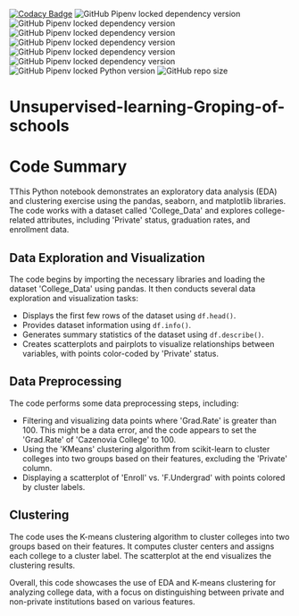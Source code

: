 [![Codacy Badge](https://app.codacy.com/project/badge/Grade/f592894c3aa54b9fa3a6c4e877c68ff7)](https://app.codacy.com/gh/Abhinav330/Loan-Repayment-Analysis/dashboard?utm_source=gh&utm_medium=referral&utm_content=&utm_campaign=Badge_grade)
![GitHub Pipenv locked dependency version](https://img.shields.io/github/pipenv/locked/dependency-version/Abhinav330/Unsupervised-learning-Groping-of-schools/matplotlib?color=yellow)
![GitHub Pipenv locked dependency version](https://img.shields.io/github/pipenv/locked/dependency-version/Abhinav330/Unsupervised-learning-Groping-of-schools/numpy?color=yellow)
![GitHub Pipenv locked dependency version](https://img.shields.io/github/pipenv/locked/dependency-version/Abhinav330/Unsupervised-learning-Groping-of-schools/pandas?color=yellow)
![GitHub Pipenv locked dependency version](https://img.shields.io/github/pipenv/locked/dependency-version/Abhinav330/Unsupervised-learning-Groping-of-schools/scikit-learn?color=green)
![GitHub Pipenv locked dependency version](https://img.shields.io/github/pipenv/locked/dependency-version/Abhinav330/Unsupervised-learning-Groping-of-schools/scipy?color=silver)
![GitHub Pipenv locked dependency version](https://img.shields.io/github/pipenv/locked/dependency-version/Abhinav330/Unsupervised-learning-Groping-of-schools/seaborn?color=silver)
![GitHub Pipenv locked Python version](https://img.shields.io/github/pipenv/locked/python-version/Abhinav330/Unsupervised-learning-Groping-of-schools?color=dark%20green)
![GitHub repo size](https://img.shields.io/github/repo-size/Abhinav330/Unsupervised-learning-Groping-of-schools)

# Unsupervised-learning-Groping-of-schools
# Code Summary

TThis Python notebook demonstrates an exploratory data analysis (EDA) and clustering exercise using the pandas, seaborn, and matplotlib libraries. The code works with a dataset called 'College_Data' and explores college-related attributes, including 'Private' status, graduation rates, and enrollment data.

## Data Exploration and Visualization

The code begins by importing the necessary libraries and loading the dataset 'College_Data' using pandas. It then conducts several data exploration and visualization tasks:

- Displays the first few rows of the dataset using `df.head()`.
- Provides dataset information using `df.info()`.
- Generates summary statistics of the dataset using `df.describe()`.
- Creates scatterplots and pairplots to visualize relationships between variables, with points color-coded by 'Private' status.

## Data Preprocessing

The code performs some data preprocessing steps, including:

- Filtering and visualizing data points where 'Grad.Rate' is greater than 100. This might be a data error, and the code appears to set the 'Grad.Rate' of 'Cazenovia College' to 100.
- Using the 'KMeans' clustering algorithm from scikit-learn to cluster colleges into two groups based on their features, excluding the 'Private' column.
- Displaying a scatterplot of 'Enroll' vs. 'F.Undergrad' with points colored by cluster labels.

## Clustering

The code uses the K-means clustering algorithm to cluster colleges into two groups based on their features. It computes cluster centers and assigns each college to a cluster label. The scatterplot at the end visualizes the clustering results.

Overall, this code showcases the use of EDA and K-means clustering for analyzing college data, with a focus on distinguishing between private and non-private institutions based on various features.
